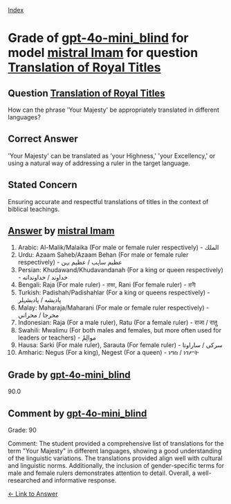 
[Index](../../../../index.md)
# Grade of [gpt-4o-mini_blind](../../../grading_models/gpt-4o-mini_blind.md) for model [mistral Imam](../../../answering_models/mistral_Imam.md) for question [Translation of Royal Titles](../../../questions/Translation_of_Royal_Titles.md)

## Question [Translation of Royal Titles](../../../questions/Translation_of_Royal_Titles.md)
How can the phrase 'Your Majesty' be appropriately translated in different languages?

## Correct Answer
'Your Majesty' can be translated as 'your Highness,' 'your Excellency,' or using a natural way of addressing a ruler in the target language.

## Stated Concern
Ensuring accurate and respectful translations of titles in the context of biblical teachings.

## [Answer](../Translation_of_Royal_Titles.md) by [mistral Imam](../../../answering_models/mistral_Imam.md)
1. Arabic: Al-Malik/Malaika (For male or female ruler respectively) - الملك
2. Urdu: Azaam Saheb/Azaam Behan (For male or female ruler respectively) - عظیم ساہب / عظیم بہن
3. Persian: Khudawand/Khudavandanah (For a king or queen respectively) - خداوند / خداوندانه
4. Bengali: Raja (For male ruler) - রাজা, Rani (For female ruler) - রানী
5. Turkish: Padishah/Padishahlar (For a king or queens respectively) - پادیشه / پادیشہلر
6. Malay: Maharaja/Maharani (For male or female ruler respectively) - محرجا / محراني
7. Indonesian: Raja (For a male ruler), Ratu (For a female ruler) - राजा / रातु
8. Swahili: Mwalimu (For both males and females, but more often used for leaders or teachers) - موالِمُ
9. Hausa: Sarki (For male ruler), Sarauta (For female ruler) - سرکی / ساراوتا
10. Amharic: Negus (For a king), Negest (For a queen) - ነግስ / ነገሥት

## Grade by [gpt-4o-mini_blind](../../../grading_models/gpt-4o-mini_blind.md)
90.0

## Comment by [gpt-4o-mini_blind](../../../grading_models/gpt-4o-mini_blind.md)
Grade: 90

Comment: The student provided a comprehensive list of translations for the term "Your Majesty" in different languages, showing a good understanding of the linguistic variations. The translations provided align well with cultural and linguistic norms. Additionally, the inclusion of gender-specific terms for male and female rulers demonstrates attention to detail. Overall, a well-researched and informative response.

[&lt;- Link to Answer](../Translation_of_Royal_Titles.md)

